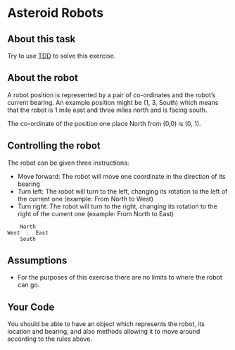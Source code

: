 # Asteroid Robots

## About this task

Try to use [TDD](https://en.wikipedia.org/wiki/Test-driven_development) to solve this exercise.

## About the robot

A robot position is represented by a pair of co-ordinates and the robot’s current bearing.
An example position might be (1, 3, South) which means that the robot is 1 mile east and three miles north and is facing south.

The co-ordinate of the position one place North from (0,0) is (0, 1).

## Controlling the robot

The robot can be given three instructions:
- Move forward: The robot will move one coordinate in the direction of its bearing
- Turn left: The robot will turn to the left, changing its rotation to the left of the current one (example: From North to West)
- Turn right: The robot will turn to the right, changing its rotation to the right of the current one (example: From North to East)



```
    North
West  .  East
    South
```


## Assumptions

- For the purposes of this exercise there are no limits to where the robot can go.

## Your Code

You should be able to have an object which represents the robot, its location and bearing,
and also methods allowing it to move around according to the rules above.
